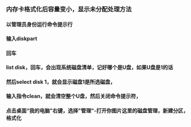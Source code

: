 ### 内存卡格式化后容量变小，显示未分配处理方法

#### 以管理员身份运行命令提示行
#### 输入diskpart
#### 回车
#### list disk，回车，会出现系统磁盘清单，记好哪个是U盘，如果U盘是1的话
#### 然后select disk 1，就会显示磁盘1是所选磁盘，
#### 输入指令clean，就会清空整个U盘，然后关闭命令提示符，
#### 点击桌面“我的电脑”右键，选择"管理"-打开你图片这里的磁盘管理，新建分区，格式化
